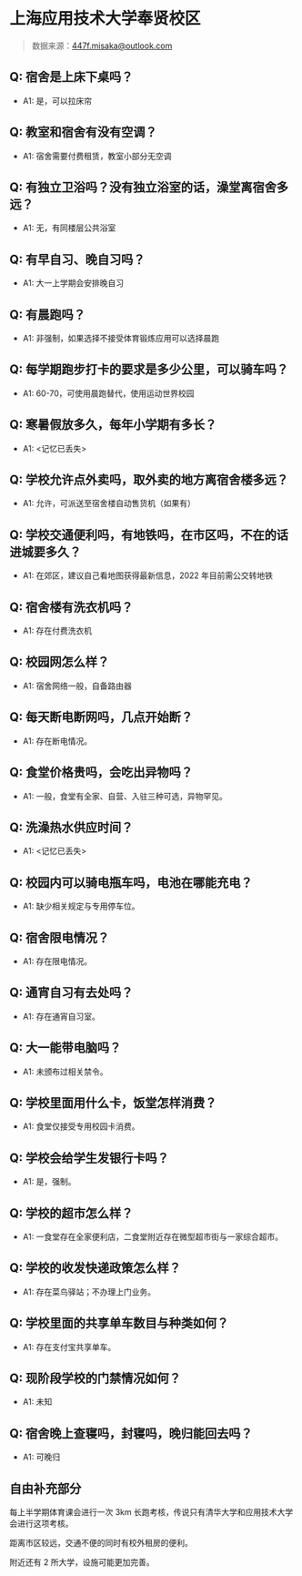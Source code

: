 # 上海应用技术大学奉贤校区

> 数据来源：447f.misaka@outlook.com

## Q: 宿舍是上床下桌吗？

- A1: 是，可以拉床帘

## Q: 教室和宿舍有没有空调？

- A1: 宿舍需要付费租赁，教室小部分无空调

## Q: 有独立卫浴吗？没有独立浴室的话，澡堂离宿舍多远？

- A1: 无，有同楼层公共浴室

## Q: 有早自习、晚自习吗？

- A1: 大一上学期会安排晚自习

## Q: 有晨跑吗？

- A1: 非强制，如果选择不接受体育锻炼应用可以选择晨跑

## Q: 每学期跑步打卡的要求是多少公里，可以骑车吗？

- A1: 60-70，可使用晨跑替代，使用运动世界校园

## Q: 寒暑假放多久，每年小学期有多长？

- A1: <记忆已丢失>

## Q: 学校允许点外卖吗，取外卖的地方离宿舍楼多远？

- A1: 允许，可派送至宿舍楼自动售货机（如果有）

## Q: 学校交通便利吗，有地铁吗，在市区吗，不在的话进城要多久？

- A1: 在郊区，建议自己看地图获得最新信息，2022 年目前需公交转地铁

## Q: 宿舍楼有洗衣机吗？

- A1: 存在付费洗衣机

## Q: 校园网怎么样？

- A1: 宿舍网络一般，自备路由器

## Q: 每天断电断网吗，几点开始断？

- A1: 存在断电情况。

## Q: 食堂价格贵吗，会吃出异物吗？

- A1: 一般，食堂有全家、自营、入驻三种可选，异物罕见。

## Q: 洗澡热水供应时间？

- A1: <记忆已丢失>

## Q: 校园内可以骑电瓶车吗，电池在哪能充电？

- A1: 缺少相关规定与专用停车位。

## Q: 宿舍限电情况？

- A1: 存在限电情况。

## Q: 通宵自习有去处吗？

- A1: 存在通宵自习室。

## Q: 大一能带电脑吗？

- A1: 未颁布过相关禁令。

## Q: 学校里面用什么卡，饭堂怎样消费？

- A1: 食堂仅接受专用校园卡消费。

## Q: 学校会给学生发银行卡吗？

- A1: 是，强制。

## Q: 学校的超市怎么样？

- A1: 一食堂存在全家便利店，二食堂附近存在微型超市街与一家综合超市。

## Q: 学校的收发快递政策怎么样？

- A1: 存在菜鸟驿站；不办理上门业务。

## Q: 学校里面的共享单车数目与种类如何？

- A1: 存在支付宝共享单车。

## Q: 现阶段学校的门禁情况如何？

- A1: 未知

## Q: 宿舍晚上查寝吗，封寝吗，晚归能回去吗？

- A1: 可晚归

## 自由补充部分

每上半学期体育课会进行一次 3km 长跑考核，传说只有清华大学和应用技术大学会进行这项考核。

距离市区较远，交通不便的同时有校外租房的便利。

附近还有 2 所大学，设施可能更加完善。